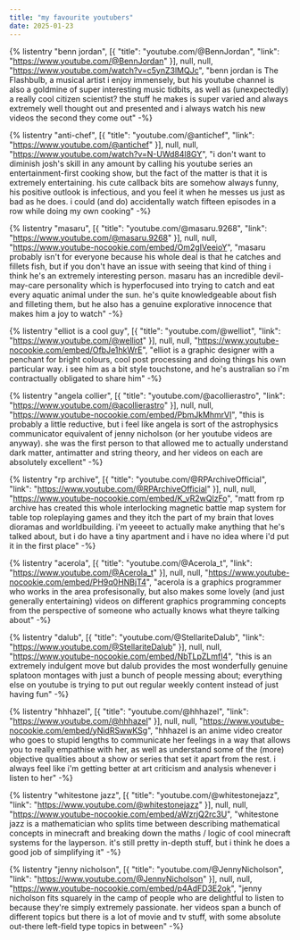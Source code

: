 ```yaml
---
title: "my favourite youtubers"
date: 2025-01-23
---
```


<div class="list-formatting">

{% listentry
    "benn jordan",
    [{
        "title": "youtube.com/@BennJordan",
        "link": "https://www.youtube.com/@BennJordan"
    }],
    null,
    null,
    "https://www.youtube.com/watch?v=c5ynZ3lMQJc",
    "benn jordan is The Flashbulb, a musical artist i enjoy immensely, but his youtube channel is also a goldmine of super interesting music tidbits, as well as (unexpectedly) a really cool citizen scientist? the stuff he makes is super varied and always extremely well thought out and presented and i always watch his new videos the second they come out"
-%}

{% listentry
    "anti-chef",
    [{
        "title": "youtube.com/@antichef",
        "link": "https://www.youtube.com/@antichef"
    }],
    null,
    null,
    "https://www.youtube.com/watch?v=N-UWd84l8GY",
    "i don't want to diminish josh's skill in any amount by calling his youtube series an entertainment-first cooking show, but the fact of the matter is that it is extremely entertaining. his cute callback bits are somehow always funny, his positive outlook is infectious, and you feel it when he messes us just as bad as he does. i could (and do) accidentally watch fifteen episodes in a row while doing my own cooking"
-%}

{% listentry
    "masaru",
    [{
        "title": "youtube.com/@masaru.9268",
        "link": "https://www.youtube.com/@masaru.9268"
    }],
    null,
    null,
    "https://www.youtube-nocookie.com/embed/Om2gIVeeioY",
    "masaru probably isn't for everyone because his whole deal is that he catches and fillets fish, but if you don't have an issue with seeing that kind of thing i think he's an extremely interesting person. masaru has an incredible devil-may-care personality which is hyperfocused into trying to catch and eat every aquatic animal under the sun. he's quite knowledgeable about fish and filleting them, but he also has a genuine explorative innocence that makes him a joy to watch"
-%}

{% listentry
    "elliot is a cool guy",
    [{
        "title": "youtube.com/@welliot",
        "link": "https://www.youtube.com/@welliot"
    }],
    null,
    null,
    "https://www.youtube-nocookie.com/embed/OfbJe1hkWrE",
    "elliot is a graphic designer with a penchant for bright colours, cool post processing and doing things his own particular way. i see him as a bit style touchstone, and he's australian so i'm contractually obligated to share him"
-%}

{% listentry
    "angela collier",
    [{
        "title": "youtube.com/@acollierastro",
        "link": "https://www.youtube.com/@acollierastro"
    }],
    null,
    null,
    "https://www.youtube-nocookie.com/embed/PbmJkMhmrVI",
    "this is probably a little reductive, but i feel like angela is sort of the astrophysics communicator equivalent of jenny nicholson (or her youtube videos are anyway). she was the first person to that allowed me to actually understand dark matter, antimatter and string theory, and her videos on each are absolutely excellent"
-%}

{% listentry
    "rp archive",
    [{
        "title": "youtube.com/@RPArchiveOfficial",
        "link": "https://www.youtube.com/@RPArchiveOfficial"
    }],
    null,
    null,
    "https://www.youtube-nocookie.com/embed/K_vR2wQlzFo",
    "matt from rp archive has created this whole interlocking magnetic battle map system for table top roleplaying games and they itch the part of my brain that loves dioramas and worldbuilding. i'm yeeeet to actually make anything that he's talked about, but i do have a tiny apartment and i have no idea where i'd put it in the first place"
-%}

{% listentry
    "acerola",
    [{
        "title": "youtube.com/@Acerola_t",
        "link": "https://www.youtube.com/@Acerola_t"
    }],
    null,
    null,
    "https://www.youtube-nocookie.com/embed/PH9q0HNBjT4",
    "acerola is a graphics programmer who works in the area profesisonally, but also makes some lovely (and just generally entertaining) videos on different graphics programming concepts from the perspective of someone who actually knows what theyre talking about"
-%}

{% listentry
    "dalub",
    [{
        "title": "youtube.com/@StellariteDalub",
        "link": "https://www.youtube.com/@StellariteDalub"
    }],
    null,
    null,
    "https://www.youtube-nocookie.com/embed/NbTLpZLmfI4",
    "this is an extremely indulgent move but dalub provides the most wonderfully genuine splatoon montages with just a bunch of people messing about; everything else on youtube is trying to put out regular weekly content instead of just having fun"
-%}

{% listentry
    "hhhazel",
    [{
        "title": "youtube.com/@hhhazel",
        "link": "https://www.youtube.com/@hhhazel"
    }],
    null,
    null,
    "https://www.youtube-nocookie.com/embed/yNidRSwwKSg",
    "hhhazel is an anime video creator who goes to stupid lengths to communicate her feelings in a way that allows you to really empathise with her, as well as understand some of the (more) objective qualities about a show or series that set it apart from the rest. i always feel like i'm getting better at art criticism and analysis whenever i listen to her"
-%}

{% listentry
    "whitestone jazz",
    [{
        "title": "youtube.com/@whitestonejazz",
        "link": "https://www.youtube.com/@whitestonejazz"
    }],
    null,
    null,
    "https://www.youtube-nocookie.com/embed/aWzrjQ2rc3U",
    "whitestone jazz is a mathematician who splits time between describing mathematical concepts in minecraft and breaking down the maths / logic of cool minecraft systems for the layperson. it's still pretty in-depth stuff, but i think he does a good job of simplifying it"
-%}

{% listentry
    "jenny nicholson",
    [{
        "title": "youtube.com/@JennyNicholson",
        "link": "https://www.youtube.com/@JennyNicholson"
    }],
    null,
    null,
    "https://www.youtube-nocookie.com/embed/p4AdFD3E2ok",
    "jenny nicholson fits squarely in the camp of people who are delightful to listen to because they're simply extremely passionate. her videos span a bunch of different topics but there is a lot of movie and tv stuff, with some absolute out-there left-field type topics in between"
-%}

</div><br>
